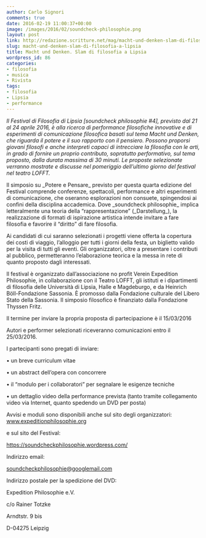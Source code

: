 ```yaml
---
author: Carlo Signori
comments: true
date: 2016-02-19 11:00:37+00:00
image: /images/2016/02/soundcheck-philosophie.png
layout: post
link: http://redazione.scritture.net/mag/macht-und-denken-slam-di-filosofia-a-lipsia/
slug: macht-und-denken-slam-di-filosofia-a-lipsia
title: Macht und Denken. Slam di filosofia a Lipsia
wordpress_id: 86
categories:
- filosofia
- musica
- Rivista
tags:
- filosofia
- Lipsia
- performance
---
```


_Il Festival di Filosofia di Lipsia [soundcheck philosophie #4], previsto dal 21 al 24 aprile 2016, è alla ricerca di performance filosofiche innovative e di esperimenti di comunicazione filosofica basati sul tema Macht und Denken, che riguarda il potere e il suo rapporto con il pensiero. Possono proporsi giovani filosofi e anche interpreti capaci di intrecciare la filosofia con le arti, in grado di fornire un proprio contributo, sopratutto performativo, sul tema proposto, dalla durata massima di 30 minuti. Le proposte selezionate verranno mostrate e discusse nel pomeriggio dell’ultimo giorno del festival nel teatro LOFFT._



<!-- more -->Il simposio su _Potere e Pensare_ previsto per questa quarta edizione del Festival comprende conferenze, spettacoli, performance e altri esperimenti di comunicazione, che oseranno esplorazioni non consuete, spingendosi ai confini della disciplina accademica. Dove _soundcheck philosophie_ implica letteralmente una teoria della “rappresentazione” (_Darstellung_), la realizzazione di formati di ispirazione artistica intende invitare a fare filosofia e favorire il “diritto” di fare filosofia.

Ai candidati di cui saranno selezionati i progetti viene offerta la copertura dei costi di viaggio, l’alloggio per tutti i giorni della festa, un biglietto valido per la visita di tutti gli eventi. Gli organizzatori, oltre a presentare i contributi al pubblico, permetteranno l’elaborazione teorica e la messa in rete di quanto proposto dagli interessati.

Il festival è organizzato dall’associazione no profit Verein Expedition Philosophie, in collaborazione con il Teatro LOFFT, gli istituti e i dipartimenti di filosofia delle Università di Lipsia, Halle e Magdeburgo, e da Heinrich Böll-Fondazione Sassonia. È promosso dalla Fondazione culturale del Libero Stato della Sassonia. Il simposio filosofico è finanziato dalla Fondazione Thyssen Fritz.

Il termine per inviare la propria proposta di partecipazione è il 15/03/2016

Autori e performer selezionati riceveranno comunicazioni entro il 25/03/2016.

I partecipanti sono pregati di inviare:

• un breve curriculum vitae

• un abstract dell’opera con concorrere

• il “modulo per i collaboratori” per segnalare le esigenze tecniche

• un dettaglio video della performance prevista (tanto tramite collegamento video via Internet, quanto spedendo un DVD per posta)

Avvisi e moduli sono disponibili anche sul sito degli organizzatori: www.expeditionphilosophie.org

e sul sito del Festival:

https://soundcheckphilosophie.wordpress.com/

Indirizzo email:

soundcheckphilosophie@googlemail.com

Indirizzo postale per la spedizione del DVD:

Expedition Philosophie e.V.

c/o Rainer Totzke

Arndtstr. 9 bis

D-04275 Leipzig
